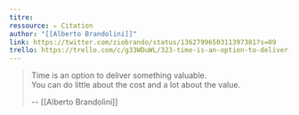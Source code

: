 ```yaml
---
titre: 
ressource: ✏️ Citation
author: "[[Alberto Brandolini]]"
link: https://twitter.com/ziobrando/status/1362799650311397381?s=09
trello: https://trello.com/c/g33WDuWL/323-time-is-an-option-to-deliver-value-alberto-brandolini
---
```

> Time is an option to deliver something valuable.  
> You can do little about the cost and a lot about the value. 
> 
> -- [[Alberto Brandolini]]